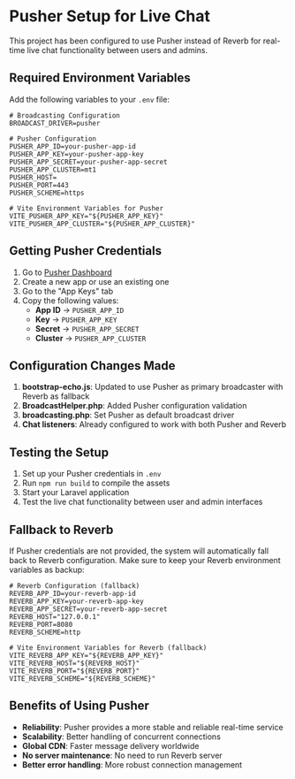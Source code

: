 # Pusher Setup for Live Chat

This project has been configured to use Pusher instead of Reverb for real-time live chat functionality between users and admins.

## Required Environment Variables

Add the following variables to your `.env` file:

```env
# Broadcasting Configuration
BROADCAST_DRIVER=pusher

# Pusher Configuration
PUSHER_APP_ID=your-pusher-app-id
PUSHER_APP_KEY=your-pusher-app-key
PUSHER_APP_SECRET=your-pusher-app-secret
PUSHER_APP_CLUSTER=mt1
PUSHER_HOST=
PUSHER_PORT=443
PUSHER_SCHEME=https

# Vite Environment Variables for Pusher
VITE_PUSHER_APP_KEY="${PUSHER_APP_KEY}"
VITE_PUSHER_APP_CLUSTER="${PUSHER_APP_CLUSTER}"
```

## Getting Pusher Credentials

1. Go to [Pusher Dashboard](https://dashboard.pusher.com/)
2. Create a new app or use an existing one
3. Go to the "App Keys" tab
4. Copy the following values:
   - **App ID** → `PUSHER_APP_ID`
   - **Key** → `PUSHER_APP_KEY`
   - **Secret** → `PUSHER_APP_SECRET`
   - **Cluster** → `PUSHER_APP_CLUSTER`

## Configuration Changes Made

1. **bootstrap-echo.js**: Updated to use Pusher as primary broadcaster with Reverb as fallback
2. **BroadcastHelper.php**: Added Pusher configuration validation
3. **broadcasting.php**: Set Pusher as default broadcast driver
4. **Chat listeners**: Already configured to work with both Pusher and Reverb

## Testing the Setup

1. Set up your Pusher credentials in `.env`
2. Run `npm run build` to compile the assets
3. Start your Laravel application
4. Test the live chat functionality between user and admin interfaces

## Fallback to Reverb

If Pusher credentials are not provided, the system will automatically fall back to Reverb configuration. Make sure to keep your Reverb environment variables as backup:

```env
# Reverb Configuration (fallback)
REVERB_APP_ID=your-reverb-app-id
REVERB_APP_KEY=your-reverb-app-key
REVERB_APP_SECRET=your-reverb-app-secret
REVERB_HOST="127.0.0.1"
REVERB_PORT=8080
REVERB_SCHEME=http

# Vite Environment Variables for Reverb (fallback)
VITE_REVERB_APP_KEY="${REVERB_APP_KEY}"
VITE_REVERB_HOST="${REVERB_HOST}"
VITE_REVERB_PORT="${REVERB_PORT}"
VITE_REVERB_SCHEME="${REVERB_SCHEME}"
```

## Benefits of Using Pusher

- **Reliability**: Pusher provides a more stable and reliable real-time service
- **Scalability**: Better handling of concurrent connections
- **Global CDN**: Faster message delivery worldwide
- **No server maintenance**: No need to run Reverb server
- **Better error handling**: More robust connection management
